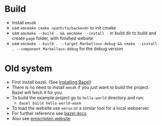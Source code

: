 # Build

- install `emsdk`
- use `emcmake cmake <path/to/backend>` to init cmake
- use `emcmake --build . && emcmake --install .` in build dir to build and create `page` folder, with finished website
- use `emcmake --build . --target Marbellous-debug && cmake --install . --component Marbellous-debug` for the debug version

# Old system 

- First install bazel. (See [Installing Bazel](https://docs.bazel.build/versions/4.0.0/install.html))
- There is no need to install `emsdk` if you just want to build the project. Bazel will fetch it for you.
- To build the example project go to `hello-world` directory and run:
    - `bazel build hello-world-wasm`
- To load the website use `emrun` or a similar tool for a local webserver.
- For further reference see [bazel docs](https://docs.bazel.build/versions/4.0.0/bazel-overview.html)
- Also see [emscripten website](https://emscripten.org/)
